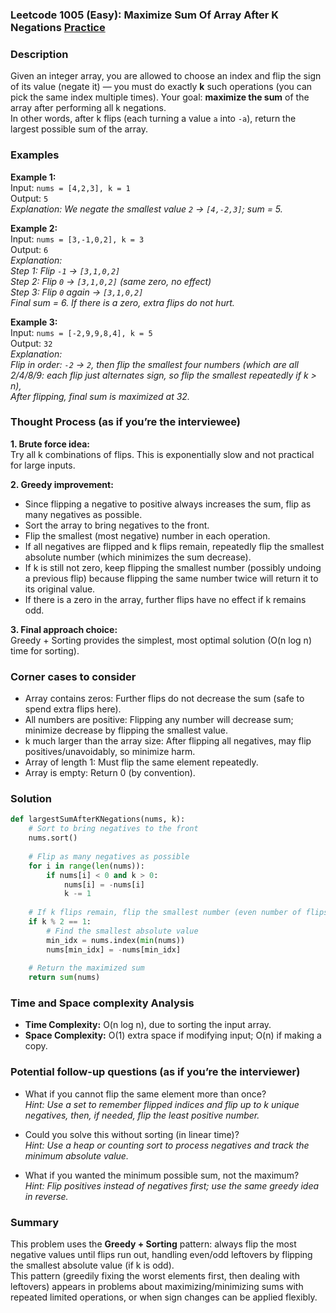 ### Leetcode 1005 (Easy): Maximize Sum Of Array After K Negations [Practice](https://leetcode.com/problems/maximize-sum-of-array-after-k-negations)

### Description  
Given an integer array, you are allowed to choose an index and flip the sign of its value (negate it) — you must do exactly **k** such operations (you can pick the same index multiple times). Your goal: **maximize the sum** of the array after performing all k negations.  
In other words, after k flips (each turning a value `a` into `-a`), return the largest possible sum of the array.


### Examples  

**Example 1:**  
Input: `nums = [4,2,3], k = 1`  
Output: `5`  
*Explanation: We negate the smallest value `2` → `[4,-2,3]`; sum = 5.*

**Example 2:**  
Input: `nums = [3,-1,0,2], k = 3`  
Output: `6`  
*Explanation:  
Step 1: Flip `-1` → `[3,1,0,2]`  
Step 2: Flip `0` → `[3,1,0,2]` (same zero, no effect)  
Step 3: Flip `0` again → `[3,1,0,2]`  
Final sum = 6. If there is a zero, extra flips do not hurt.*

**Example 3:**  
Input: `nums = [-2,9,9,8,4], k = 5`  
Output: `32`  
*Explanation:  
Flip in order: `-2` → `2`, then flip the smallest four numbers (which are all 2/4/8/9: each flip just alternates sign, so flip the smallest repeatedly if k > n),  
After flipping, final sum is maximized at 32.*


### Thought Process (as if you’re the interviewee)  

**1. Brute force idea:**  
Try all k combinations of flips. This is exponentially slow and not practical for large inputs.

**2. Greedy improvement:**  
- Since flipping a negative to positive always increases the sum, flip as many negatives as possible.
- Sort the array to bring negatives to the front.
- Flip the smallest (most negative) number in each operation.
- If all negatives are flipped and k flips remain, repeatedly flip the smallest absolute number (which minimizes the sum decrease).
- If k is still not zero, keep flipping the smallest number (possibly undoing a previous flip) because flipping the same number twice will return it to its original value.
- If there is a zero in the array, further flips have no effect if k remains odd.

**3. Final approach choice:**  
Greedy + Sorting provides the simplest, most optimal solution (O(n log n) time for sorting).


### Corner cases to consider  
- Array contains zeros: Further flips do not decrease the sum (safe to spend extra flips here).
- All numbers are positive: Flipping any number will decrease sum; minimize decrease by flipping the smallest value.
- k much larger than the array size: After flipping all negatives, may flip positives/unavoidably, so minimize harm.
- Array of length 1: Must flip the same element repeatedly.
- Array is empty: Return 0 (by convention).


### Solution

```python
def largestSumAfterKNegations(nums, k):
    # Sort to bring negatives to the front
    nums.sort()
    
    # Flip as many negatives as possible
    for i in range(len(nums)):
        if nums[i] < 0 and k > 0:
            nums[i] = -nums[i]
            k -= 1
    
    # If k flips remain, flip the smallest number (even number of flips cancels out)
    if k % 2 == 1:
        # Find the smallest absolute value
        min_idx = nums.index(min(nums))
        nums[min_idx] = -nums[min_idx]
    
    # Return the maximized sum
    return sum(nums)
```


### Time and Space complexity Analysis  

- **Time Complexity:** O(n log n), due to sorting the input array.
- **Space Complexity:** O(1) extra space if modifying input; O(n) if making a copy.


### Potential follow-up questions (as if you’re the interviewer)  

- What if you cannot flip the same element more than once?  
  *Hint: Use a set to remember flipped indices and flip up to k unique negatives, then, if needed, flip the least positive number.*

- Could you solve this without sorting (in linear time)?  
  *Hint: Use a heap or counting sort to process negatives and track the minimum absolute value.*

- What if you wanted the minimum possible sum, not the maximum?  
  *Hint: Flip positives instead of negatives first; use the same greedy idea in reverse.*


### Summary  
This problem uses the **Greedy + Sorting** pattern: always flip the most negative values until flips run out, handling even/odd leftovers by flipping the smallest absolute value (if k is odd).  
This pattern (greedily fixing the worst elements first, then dealing with leftovers) appears in problems about maximizing/minimizing sums with repeated limited operations, or when sign changes can be applied flexibly.